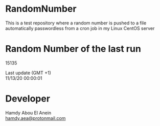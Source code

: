 # RandomNumber    
This is a test repository where a random number is pushed to a file automatically passwordless from a cron job in my Linux CentOS server    
# Random Number of the last run   
15135
      
Last update (GMT +1)    
11/13/20 00:00:01
# Developer    
Hamdy Abou El Anein   
hamdy.aea@protonmail.com
